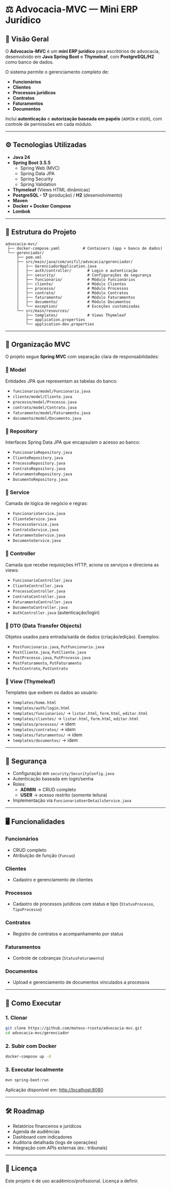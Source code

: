 # ⚖️ Advocacia-MVC — Mini ERP Jurídico

## 📌 Visão Geral
O **Advocacia-MVC** é um **mini ERP jurídico** para escritórios de advocacia, desenvolvido em **Java Spring Boot** e **Thymeleaf**, com **PostgreSQL/H2** como banco de dados.  

O sistema permite o gerenciamento completo de:
- **Funcionários**
- **Clientes**
- **Processos jurídicos**
- **Contratos**
- **Faturamentos**
- **Documentos**

Inclui **autenticação** e **autorização baseada em papéis** (`ADMIN` e `USER`), com controle de permissões em cada módulo.

---

## ⚙️ Tecnologias Utilizadas
- **Java 24**
- **Spring Boot 3.5.5**
  - Spring Web (MVC)
  - Spring Data JPA
  - Spring Security
  - Spring Validation
- **Thymeleaf** (Views HTML dinâmicas)
- **PostgreSQL - 17** (produção) / **H2** (desenvolvimento)
- **Maven**
- **Docker + Docker Compose**
- **Lombok**

---

## 📂 Estrutura do Projeto

```
advocacia-mvc/
 ├── docker-compose.yaml          # Containers (app + banco de dados)
 └── gerenciador/
     ├── pom.xml
     ├── src/main/java/com/unifil/advocacia/gerenciador/
     │   ├── GerenciadorApplication.java
     │   ├── auth/controller/       # Login e autenticação
     │   ├── security/              # Configurações de segurança
     │   ├── funcionario/           # Módulo Funcionários
     │   ├── cliente/               # Módulo Clientes
     │   ├── processo/              # Módulo Processos
     │   ├── contrato/              # Módulo Contratos
     │   ├── faturamento/           # Módulo Faturamentos
     │   ├── documento/             # Módulo Documentos
     │   └── exception/             # Exceções customizadas
     └── src/main/resources/
         ├── templates/             # Views Thymeleaf
         ├── application.properties
         └── application-dev.properties
```

---

## 🧩 Organização MVC

O projeto segue **Spring MVC** com separação clara de responsabilidades:

### 🔹 Model
Entidades JPA que representam as tabelas do banco:
- `funcionario/model/Funcionario.java`
- `cliente/model/Cliente.java`
- `processo/model/Processo.java`
- `contrato/model/Contrato.java`
- `faturamento/model/Faturamento.java`
- `documento/model/Documento.java`

### 🔹 Repository
Interfaces Spring Data JPA que encapsulam o acesso ao banco:
- `FuncionarioRepository.java`
- `ClienteRepository.java`
- `ProcessoRepository.java`
- `ContratoRepository.java`
- `FaturamentoRepository.java`
- `DocumentoRepository.java`

### 🔹 Service
Camada de lógica de negócio e regras:
- `FuncionarioService.java`
- `ClienteService.java`
- `ProcessoService.java`
- `ContratoService.java`
- `FaturamentoService.java`
- `DocumentoService.java`

### 🔹 Controller
Camada que recebe requisições HTTP, aciona os serviços e direciona as views:
- `FuncionarioController.java`
- `ClienteController.java`
- `ProcessoController.java`
- `ContratoController.java`
- `FaturamentoController.java`
- `DocumentoController.java`
- `AuthController.java` (autenticação/login)

### 🔹 DTO (Data Transfer Objects)
Objetos usados para entrada/saída de dados (criação/edição). Exemplos:
- `PostFuncionario.java`, `PutFuncionario.java`
- `PostCliente.java`, `PutCliente.java`
- `PostProcesso.java`, `PutProcesso.java`
- `PostFaturamento`, `PutFaturamento`
- `PostContrato`, `PutContrato`

### 🔹 View (Thymeleaf)
Templates que exibem os dados ao usuário:
- `templates/home.html`
- `templates/auth/login.html`
- `templates/funcionarios/` → `listar.html`, `form.html`, `editar.html`
- `templates/clientes/` → `listar.html`, `form.html`, `editar.html`
- `templates/processos/` → idem
- `templates/contratos/` → idem
- `templates/faturamentos/` → idem
- `templates/documentos/` → idem

---

## 🔐 Segurança
- Configuração em `security/SecurityConfig.java`
- Autenticação baseada em login/senha
- Roles:
  - **ADMIN** → CRUD completo
  - **USER** → acesso restrito (somente leitura)
- Implementação via `FuncionarioUserDetailsService.java`

---

## 🖥️ Funcionalidades

### Funcionários
- CRUD completo
- Atribuição de função (`Funcao`)

### Clientes
- Cadastro e gerenciamento de clientes

### Processos
- Cadastro de processos jurídicos com status e tipo (`StatusProcesso`, `TipoProcesso`)

### Contratos
- Registro de contratos e acompanhamento por status

### Faturamentos
- Controle de cobranças (`StatusFaturamento`)

### Documentos
- Upload e gerenciamento de documentos vinculados a processos

---

## 🚀 Como Executar

### 1. Clonar
```bash
git clone https://github.com/mateus-rcosta/advocacia-mvc.git
cd advocacia-mvc/gerenciador
```

### 2. Subir com Docker
```bash
docker-compose up -d
```

### 3. Executar localmente
```bash
mvn spring-boot:run
```

Aplicação disponível em: [http://localhost:8080](http://localhost:8080)

---

## 🛠️ Roadmap
- Relatórios financeiros e jurídicos
- Agenda de audiências
- Dashboard com indicadores
- Auditoria detalhada (logs de operações)
- Integração com APIs externas (ex.: tribunais)

---

## 📄 Licença
Este projeto é de uso acadêmico/profissional. Licença a definir.
